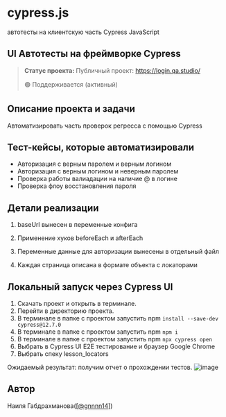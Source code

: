 # cypress.js
автотесты на клиентскую часть Cypress JavaScript
<h2>UI Автотесты на фреймворке Cypress</h2>

> **Статус проекта:**
> Публичный проект: https://login.qa.studio/
> 
> 🟢 Поддерживается (активный) 

## Описание проекта и задачи
Автоматизировать часть проверок регресса с помощью Cypress

## Тест-кейсы, которые автоматизировали
* Авторизация с верным паролем и верным логином
* Авторизация c верным логином и неверным паролем
* Проверка работы валиадации на наличие @ в логине
* Проверка флоу восстановления пароля

## Детали реализации

1. baseUrl вынесен в переменные конфига


2. Применение хуков beforeEach и afterEach


3. Переменные данные для авторизации вынесены в отдельный файл


4. Каждая страница описана в формате объекта с локаторами



## Локальный запуск через Cypress UI
1. Скачать проект и открыть в терминале.
2. Перейти в директорию проекта.
3. В терминале в папке с проектом запустить npm `install --save-dev cypress@12.7.0`
4. В терминале в папке с проектом запустить npm `npm i`
5. В терминале в папке с проектом запустить npm `npx cypress open`
6. Выбрать в Cypress UI E2E тестирование и браузер Google Chrome
7. Выбрать спеку lesson_locators

Ожидаемый результат: получим отчет о прохождении тестов.
![image](https://raw.githubusercontent.com/German-D/new_cypress/main/static/Cypress_UI.png)


## Автор

Наиля Габдрахманова([[@gnnnn14](https://t.me/gnnnn14)])
